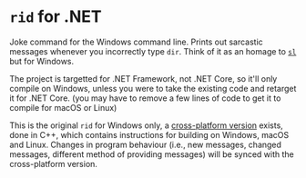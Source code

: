 # `rid` for .NET
Joke command for the Windows command line. Prints out sarcastic messages whenever you incorrectly type `dir`. Think of it as an homage to [`sl`](https://github.com/mtoyoda/sl) but for Windows.

The project is targetted for .NET Framework, not .NET Core, so it'll only compile on Windows, unless you were to take the existing code and retarget it for .NET Core. (you may have to remove a few lines of code to get it to compile for macOS or Linux)

This is the original `rid` for Windows only, a [cross-platform version](https://www.github.com/SpeedStriker243/rid-cpp) exists, done in C++, which contains instructions for building on Windows, macOS and Linux. Changes in program behaviour (i.e., new messages, changed messages, different method of providing messages) will be synced with the cross-platform version.
